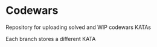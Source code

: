 # Codewars

Repository for uploading solved and WIP codewars KATAs 

Each branch stores a different KATA
